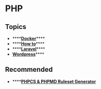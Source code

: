 # PHP

## Topics

* \*\*\*\*[**Docker**](docker.md)\*\*\*\*
* \*\*\*\*[**How to**](how-to.md)\*\*\*\*
* \*\*\*\*[**Laravel**](laravel.md)\*\*\*\*
* [**Wordpress**](wordpress/)\*\*\*\*

## Recommended

* \*\*\*\*[**PHPCS & PHPMD Ruleset Generator**](http://edorian.github.io/php-coding-standard-generator/#phpcs) 

